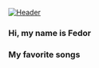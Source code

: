[![Header](https://github.com/federalbyro/federalbyro/blob/main/assets/imba.gif)](https://www.youtube.com/watch?v=7pnzR6kD2Q4&ab_channel=Toxic%E3%82%A2%E3%83%8B%E3%83%A1)

### Hi, my name is Fedor

###  My favorite songs


